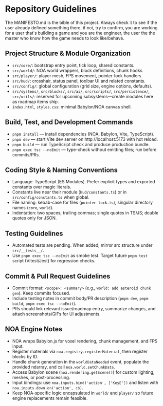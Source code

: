 # Repository Guidelines


The MANIFESTO.md is the bible of this project. Always check it to see if the user already defined something there, if not, try to confirm, you are working for a user that's building a game and you are the engineer, the user the the master who know how the game needs to look like/behave.


## Project Structure & Module Organization
- `src/core/`: bootstrap entry point, tick loop, shared constants.
- `src/world/`: NOA world wrappers, block definitions, chunk hooks.
- `src/player/`: player mesh, FPS movement, pointer-lock handlers.
- `src/hud/`: crosshair, status panel, toolbar UI and related constants.
- `src/config/`: global configuration (grid size, engine options, defaults).
- `src/systems/`, `src/blocks/`, `src/ai/`, `src/scripts/`, `src/persistence/`, `src/utils/`: reserved for upcoming subsystems—create modules here as roadmap items ship.
- `index.html`, `styles.css`: minimal Babylon/NOA canvas shell.

## Build, Test, and Development Commands
- `pnpm install` — install dependencies (NOA, Babylon, Vite, TypeScript).
- `pnpm dev` — start Vite dev server on http://localhost:5173 with hot reload.
- `pnpm build` — run TypeScript check and produce production bundle.
- `pnpm exec tsc --noEmit` — type-check without emitting files; run before commits/PRs.

## Coding Style & Naming Conventions
- Language: TypeScript (ES Modules). Prefer explicit types and exported constants over magic literals.
- Constants live near their module (`hud/constants.ts`) or in `src/config/constants.ts` when global.
- File naming: kebab-case for files (`pointer-lock.ts`), singular directory names (`core`, `world`).
- Indentation: two spaces; trailing commas; single quotes in TS/JS; double quotes only for JSON.

## Testing Guidelines
- Automated tests are pending. When added, mirror src structure under `src/__tests__/`.
- Use `pnpm exec tsc --noEmit` as smoke test. Target future `pnpm test` script (Vitest/Jest) for regression checks.

## Commit & Pull Request Guidelines
- Commit format: `<scope>: <summary>` (e.g., `world: add asteroid chunk gen`). Keep commits focused.
- Include testing notes in commit body/PR description (`pnpm dev`, `pnpm build`, `pnpm exec tsc --noEmit`).
- PRs should link relevant issue/roadmap entry, summarize changes, and attach screenshots/GIFs for UI adjustments.

## NOA Engine Notes
- NOA wraps Babylon.js for voxel rendering, chunk management, and FPS input.
- Register materials via `noa.registry.registerMaterial`, then register blocks by ID.
- Handle chunk generation in the `worldDataNeeded` event, populate the provided ndarray, and call `noa.world.setChunkData`.
- Access Babylon scene (`noa.rendering.getScene()`) for custom lighting, meshes, or post-processing.
- Input bindings: use `noa.inputs.bind('action', ['KeyE'])` and listen with `noa.inputs.down.on('action', cb)`.
- Keep NOA-specific logic encapsulated in `world/` and `player/` so future engine replacements remain feasible.

